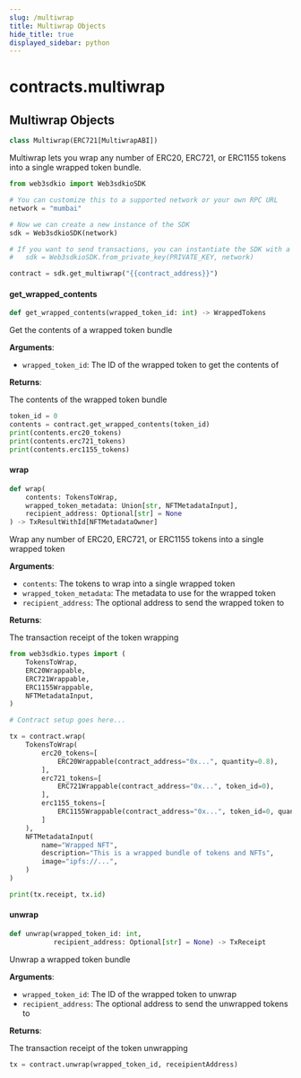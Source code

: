 ```yaml
---
slug: /multiwrap
title: Multiwrap Objects
hide_title: true
displayed_sidebar: python
---
```


<a id="contracts.multiwrap"></a>

# contracts.multiwrap

<a id="contracts.multiwrap.Multiwrap"></a>

## Multiwrap Objects

```python
class Multiwrap(ERC721[MultiwrapABI])
```

Multiwrap lets you wrap any number of ERC20, ERC721, or ERC1155 tokens into
a single wrapped token bundle.

```python
from web3sdkio import Web3sdkioSDK

# You can customize this to a supported network or your own RPC URL
network = "mumbai"

# Now we can create a new instance of the SDK
sdk = Web3sdkioSDK(network)

# If you want to send transactions, you can instantiate the SDK with a private key instead:
#   sdk = Web3sdkioSDK.from_private_key(PRIVATE_KEY, network)

contract = sdk.get_multiwrap("{{contract_address}}")
```

<a id="contracts.multiwrap.Multiwrap.get_wrapped_contents"></a>

#### get_wrapped_contents

```python
def get_wrapped_contents(wrapped_token_id: int) -> WrappedTokens
```

Get the contents of a wrapped token bundle

**Arguments**:

- `wrapped_token_id`: The ID of the wrapped token to get the contents of

**Returns**:

The contents of the wrapped token bundle

```python
token_id = 0
contents = contract.get_wrapped_contents(token_id)
print(contents.erc20_tokens)
print(contents.erc721_tokens)
print(contents.erc1155_tokens)
```

<a id="contracts.multiwrap.Multiwrap.wrap"></a>

#### wrap

```python
def wrap(
    contents: TokensToWrap,
    wrapped_token_metadata: Union[str, NFTMetadataInput],
    recipient_address: Optional[str] = None
) -> TxResultWithId[NFTMetadataOwner]
```

Wrap any number of ERC20, ERC721, or ERC1155 tokens into a single wrapped token

**Arguments**:

- `contents`: The tokens to wrap into a single wrapped token
- `wrapped_token_metadata`: The metadata to use for the wrapped token
- `recipient_address`: The optional address to send the wrapped token to

**Returns**:

The transaction receipt of the token wrapping

```python
from web3sdkio.types import (
    TokensToWrap,
    ERC20Wrappable,
    ERC721Wrappable,
    ERC1155Wrappable,
    NFTMetadataInput,
)

# Contract setup goes here...

tx = contract.wrap(
    TokensToWrap(
        erc20_tokens=[
            ERC20Wrappable(contract_address="0x...", quantity=0.8),
        ],
        erc721_tokens=[
            ERC721Wrappable(contract_address="0x...", token_id=0),
        ],
        erc1155_tokens=[
            ERC1155Wrappable(contract_address="0x...", token_id=0, quantity=1),
        ]
    ),
    NFTMetadataInput(
        name="Wrapped NFT",
        description="This is a wrapped bundle of tokens and NFTs",
        image="ipfs://...",
    )
)

print(tx.receipt, tx.id)
```

<a id="contracts.multiwrap.Multiwrap.unwrap"></a>

#### unwrap

```python
def unwrap(wrapped_token_id: int,
           recipient_address: Optional[str] = None) -> TxReceipt
```

Unwrap a wrapped token bundle

**Arguments**:

- `wrapped_token_id`: The ID of the wrapped token to unwrap
- `recipient_address`: The optional address to send the unwrapped tokens to

**Returns**:

The transaction receipt of the token unwrapping

```python
tx = contract.unwrap(wrapped_token_id, receipientAddress)
```
